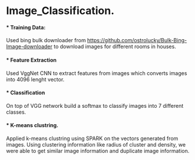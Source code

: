 # Image_Classification. 
#### * Training Data:

Used bing bulk downloader from https://github.com/ostrolucky/Bulk-Bing-Image-downloader to download images for different rooms in houses. 

#### * Feature Extraction


Used VggNet CNN to extract features from images which converts images into 4096 lenght vector. 

#### * Classification

On top of VGG network build a softmax to classify images into 7 different classes. 

#### * K-means clustring. 

Applied k-means clustring using SPARK on the vectors generated from images. Using clustering information like radius of cluster and density, we were able to get similar image information and duplicate image information. 
